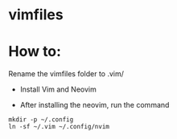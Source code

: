 # vimfiles

# How to:
Rename the vimfiles folder to .vim/

- Install Vim and Neovim

- After installing the neovim, run the command

```
mkdir -p ~/.config
ln -sf ~/.vim ~/.config/nvim
```
